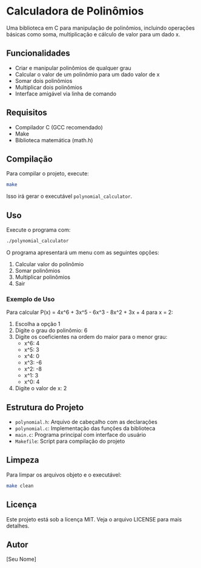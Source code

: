 # Calculadora de Polinômios

Uma biblioteca em C para manipulação de polinômios, incluindo operações básicas como soma, multiplicação e cálculo de valor para um dado x.

## Funcionalidades

- Criar e manipular polinômios de qualquer grau
- Calcular o valor de um polinômio para um dado valor de x
- Somar dois polinômios
- Multiplicar dois polinômios
- Interface amigável via linha de comando

## Requisitos

- Compilador C (GCC recomendado)
- Make
- Biblioteca matemática (math.h)

## Compilação

Para compilar o projeto, execute:

```bash
make
```

Isso irá gerar o executável `polynomial_calculator`.

## Uso

Execute o programa com:

```bash
./polynomial_calculator
```

O programa apresentará um menu com as seguintes opções:
1. Calcular valor do polinômio
2. Somar polinômios
3. Multiplicar polinômios
0. Sair

### Exemplo de Uso

Para calcular P(x) = 4x^6 + 3x^5 - 6x^3 - 8x^2 + 3x + 4 para x = 2:

1. Escolha a opção 1
2. Digite o grau do polinômio: 6
3. Digite os coeficientes na ordem do maior para o menor grau:
   - x^6: 4
   - x^5: 3
   - x^4: 0
   - x^3: -6
   - x^2: -8
   - x^1: 3
   - x^0: 4
4. Digite o valor de x: 2

## Estrutura do Projeto

- `polynomial.h`: Arquivo de cabeçalho com as declarações
- `polynomial.c`: Implementação das funções da biblioteca
- `main.c`: Programa principal com interface do usuário
- `Makefile`: Script para compilação do projeto

## Limpeza

Para limpar os arquivos objeto e o executável:

```bash
make clean
```

## Licença

Este projeto está sob a licença MIT. Veja o arquivo LICENSE para mais detalhes.

## Autor

[Seu Nome] 